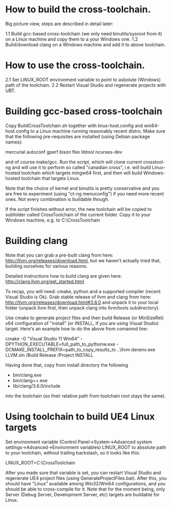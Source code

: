 How to build the cross-toolchain.
=================================

Big picture view, steps are described in detail later:

1.1 Build gcc-based cross-toolchain (we only need binutils/sysroot from it) on a Linux machine 
     and copy them to a your Windows one.
1.2 Build/download clang on a Windows machine and add it to above toolchain.

How to use the cross-toolchain.
=================================

2.1 Set LINUX_ROOT environment variable to point to asbolute (Windows) path of the toolchain.
2.2 Restart Visual Studio and regenerate projects with UBT.


Building gcc-based cross-toolchain
==================================

Copy BuildCrossToolchain.sh together with linux-host.config and win64-host.config to
a Linux machine running reasonably recent distro. Make sure that the following
pre-requisites are installed (using Debian package names):

 mercurial autoconf gperf bison flex libtool ncurses-dev

and of course make/gcc.
Run the script, which will clone current crosstool-ng and will use it to perform
so called "canadian cross", i.e. will build Linux-hosted toolchain which targets
mingw64 first, and then will build Windows-hosted toolchain that targets Linux.

Note that the choice of kernel and binutils is pretty conservative and you are free
to experiment (using "ct-ng menuconfig") if you need more recent ones. Not every
combination is buildable though.

If the script finishes without error, the new toolchain will be copied to subfolder
called CrossToolchain of the current folder. Copy it to your Windows machine,
e.g. to C:\CrossToolchain

Building clang
==============

Note that you can grab a pre-built clang from here: http://llvm.org/releases/download.html, but
we haven't actually tried that, building ourselves for various reasons.

Detailed instructions how to build clang are given here: http://clang.llvm.org/get_started.html

To recap, you will need: cmake, python and a supported compiler (recent Visual Studio is Ok).
Grab stable release of llvm and clang from here: http://llvm.org/releases/download.html#3.6.0
and unpack it to your local folder (unpack llvm first, then unpack clang into llvm/tools subdirectory).

Use cmake to generate project files and then build Release (or MinSizeRel) x64 configuration of "install" 
(or INSTALL, if you are using Visual Studio) target. Here's an example how to do the above from comamnd line:

cmake -G "Visual Studio 11 Win64" -DPYTHON_EXECUTABLE=full_path_to_pythonw.exe -DCMAKE_INSTALL_PREFIX=path_to_copy_results_to ..\llvm
devenv.exe LLVM.sln /Build Release /Project INSTALL

Having done that, copy from install directory the following

- bin/clang.exe
- bin/clang++.exe
- lib/clang/3.6.0/include 

into the toolchain (so their relative path from toolchain root stays the same).


Using toolchain to build UE4 Linux targets
==========================================

Set environment variable (Control Panel->System->Advanced system settings->Advanced->Environment variables)
LINUX_ROOT to absolute path to your toolchain, without trailing backslash, so it looks like this:

LINUX_ROOT=C:\CrossToolchain

After you made sure that variable is set, you can restart Visual Studio and regenerate UE4 project files
(using GenerateProjectFiles.bat). After this, you should have "Linux" available among Win32/Win64
configurations, and you should be able to cross-compile for it. Note that for the moment being,
only Server (Debug Server, Development Server, etc) targets are buildable for Linux.
